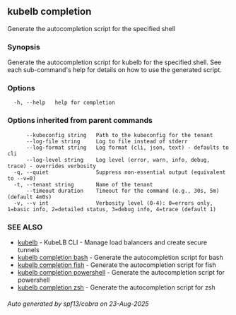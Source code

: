 ## kubelb completion

Generate the autocompletion script for the specified shell

### Synopsis

Generate the autocompletion script for kubelb for the specified shell.
See each sub-command's help for details on how to use the generated script.


### Options

```
  -h, --help   help for completion
```

### Options inherited from parent commands

```
      --kubeconfig string   Path to the kubeconfig for the tenant
      --log-file string     Log to file instead of stderr
      --log-format string   Log format (cli, json, text) - defaults to cli
      --log-level string    Log level (error, warn, info, debug, trace) - overrides verbosity
  -q, --quiet               Suppress non-essential output (equivalent to --v=0)
  -t, --tenant string       Name of the tenant
      --timeout duration    Timeout for the command (e.g., 30s, 5m) (default 4m0s)
  -v, --v int               Verbosity level (0-4): 0=errors only, 1=basic info, 2=detailed status, 3=debug info, 4=trace (default 1)
```

### SEE ALSO

* [kubelb](kubelb.md)	 - KubeLB CLI - Manage load balancers and create secure tunnels
* [kubelb completion bash](kubelb_completion_bash.md)	 - Generate the autocompletion script for bash
* [kubelb completion fish](kubelb_completion_fish.md)	 - Generate the autocompletion script for fish
* [kubelb completion powershell](kubelb_completion_powershell.md)	 - Generate the autocompletion script for powershell
* [kubelb completion zsh](kubelb_completion_zsh.md)	 - Generate the autocompletion script for zsh

###### Auto generated by spf13/cobra on 23-Aug-2025
